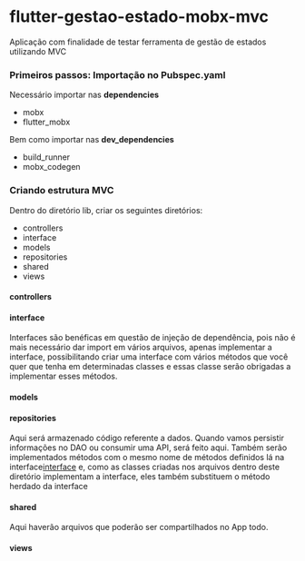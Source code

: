 # flutter-gestao-estado-mobx-mvc
Aplicação com finalidade de testar ferramenta de gestão de estados utilizando MVC

### Primeiros passos: Importação no Pubspec.yaml

Necessário importar nas **dependencies**
- mobx
- flutter_mobx

Bem como importar nas **dev_dependencies**
- build_runner
- mobx_codegen

### Criando estrutura MVC

Dentro do diretório lib, criar os seguintes diretórios:
- controllers
- interface
- models
- repositories
- shared
- views

#### controllers
#### interface

Interfaces são benéficas em questão de injeção de dependência, pois não é mais necessário dar import em vários arquivos, apenas implementar a interface, possibilitando criar uma interface com vários métodos que você quer que tenha em determinadas classes e essas classe serão obrigadas a implementar esses métodos.

#### models
#### repositories

Aqui será armazenado código referente a dados. Quando vamos persistir informações no DAO ou consumir uma API, será feito aqui.
Também serão implementados métodos com o mesmo nome de métodos definidos lá na interface[interface](https://github.com/JoyceMassau/flutter-gestao-estado-mobx-mvc#interface) e, como as classes criadas nos arquivos dentro deste diretório implementam a interface, eles também substituem o método herdado da interface

#### shared

Aqui haverão arquivos que poderão ser compartilhados no App todo.

#### views